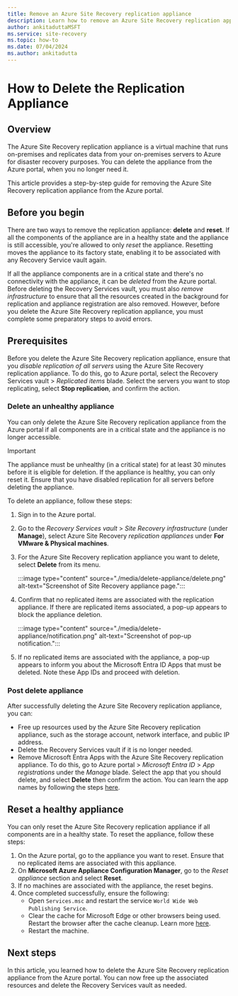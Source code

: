```yaml
---
title: Remove an Azure Site Recovery replication appliance
description: Learn how to remove an Azure Site Recovery replication appliance using the Azure portal.
author: ankitaduttaMSFT
ms.service: site-recovery
ms.topic: how-to
ms.date: 07/04/2024
ms.author: ankitadutta
---
```


# How to Delete the Replication Appliance


## Overview

The Azure Site Recovery replication appliance is a virtual machine that runs on-premises and replicates data from your on-premises servers to Azure for disaster recovery purposes. You can delete the appliance from the Azure portal, when you no longer need it. 

This article provides a step-by-step guide for removing the Azure Site Recovery replication appliance from the Azure portal.


## Before you begin

There are two ways to remove the replication appliance: **delete** and **reset**. If all the components of the appliance are in a healthy state and the appliance is still accessible, you're allowed to only *reset* the appliance. Resetting moves the appliance to its factory state, enabling it to be associated with any Recovery Service vault again. 

If all the appliance components are in a critical state and there's no connectivity with the appliance, it can be *deleted* from the Azure portal. Before deleting the Recovery Services vault, you must also *remove infrastructure* to ensure that all the resources created in the background for replication and appliance registration are also removed. However, before you delete the Azure Site Recovery replication appliance, you must complete some preparatory steps to avoid errors.


## Prerequisites

Before you delete the Azure Site Recovery replication appliance, ensure that you *disable replication of all servers* using the Azure Site Recovery replication appliance. To do this, go to Azure portal, select the Recovery Services vault > *Replicated items* blade. Select the servers you want to stop replicating, select **Stop replication**, and confirm the action.


### Delete an unhealthy appliance

You can only delete the Azure Site Recovery replication appliance from the Azure portal if all components are in a critical state and the appliance is no longer accessible.

> [!IMPORTANT]
> The appliance must be unhealthy (in a critical state) for at least 30 minutes before it is eligible for deletion. If the appliance is healthy, you can only reset it. Ensure that you have disabled replication for all servers before deleting the appliance.


To delete an appliance, follow these steps:

1. Sign in to the Azure portal.
2. Go to the *Recovery Services vault* > *Site Recovery infrastructure* (under **Manage**), select Azure Site Recovery *replication appliances* under **For VMware & Physical machines**.
3. For the Azure Site Recovery replication appliance you want to delete, select **Delete** from its menu.

    :::image type="content" source="./media/delete-appliance/delete.png" alt-text="Screenshot of Site Recovery appliance page.":::

1. Confirm that no replicated items are associated with the replication appliance. If there are replicated items associated, a pop-up appears to block the appliance deletion.

    :::image type="content" source="./media/delete-appliance/notification.png" alt-text="Screenshot of pop-up notification.":::

1. If no replicated items are associated with the appliance, a pop-up appears to inform you about the Microsoft Entra ID Apps that must be deleted. Note these App IDs and proceed with deletion.


### Post delete appliance

After successfully deleting the Azure Site Recovery replication appliance, you can:

- Free up resources used by the Azure Site Recovery replication appliance, such as the storage account, network interface, and public IP address.
- Delete the Recovery Services vault if it is no longer needed.
- Remove Microsoft Entra Apps with the Azure Site Recovery replication appliance. To do this, go to Azure portal > *Microsoft Entra ID* > *App registrations* under the *Manage* blade. Select the app that you should delete, and select **Delete** then confirm the action. You can learn the app names by following the steps [here](#delete-an-unhealthy-appliance).


## Reset a healthy appliance

You can only reset the Azure Site Recovery replication appliance if all components are in a healthy state. To reset the appliance, follow these steps:

1. On the Azure portal, go to the appliance you want to reset. 
    Ensure that no replicated items are associated with this appliance.
1. On **Microsoft Azure Appliance Configuration Manager**, go to the *Reset appliance* section and select **Reset**.
1. If no machines are associated with the appliance, the reset begins.
1. Once completed successfully, ensure the following:
   - Open `Services.msc` and restart the service `World Wide Web Publishing Service`.
   - Clear the cache for Microsoft Edge or other browsers being used. Restart the browser after the cache cleanup. Learn more [here](https://www.microsoft.com/edge/learning-center/how-to-manage-and-clear-your-cache-and-cookies).
   - Restart the machine.


## Next steps

In this article, you learned how to delete the Azure Site Recovery replication appliance from the Azure portal. You can now free up the associated resources and delete the Recovery Services vault as needed.